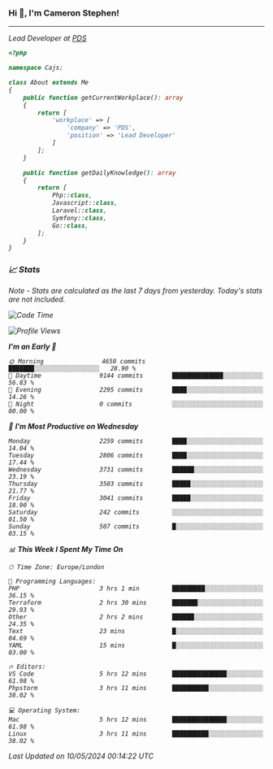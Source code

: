 ### Hi 👋, I'm Cameron Stephen!
<hr>
<p><em>Lead Developer at <a href="https://prindatasolutions.co.uk">PDS</a></p>


```php
<?php

namespace Cajs;

class About extends Me
{
    public function getCurrentWorkplace(): array
    {
        return [
            'workplace' => [
                'company' => 'PDS',
                'position' => 'Lead Developer'
            ]
        ];
    }

    public function getDailyKnowledge(): array
    {
        return [
            Php::class,
            Javascript::class,
            Laravel::class,
            Symfony::class,
            Go::class,
        ];
    }
}
```

### 📈 Stats
<p><em>Note - Stats are calculated as the last 7 days from yesterday. Today's stats are not included.</em></p>


<!--START_SECTION:waka-->
![Code Time](http://img.shields.io/badge/Code%20Time-3%2C805%20hrs%204%20mins-blue)

![Profile Views](http://img.shields.io/badge/Profile%20Views-0-blue)

**I'm an Early 🐤** 

```text
🌞 Morning                4650 commits        ███████░░░░░░░░░░░░░░░░░░   28.90 % 
🌆 Daytime                9144 commits        ██████████████░░░░░░░░░░░   56.83 % 
🌃 Evening                2295 commits        ████░░░░░░░░░░░░░░░░░░░░░   14.26 % 
🌙 Night                  0 commits           ░░░░░░░░░░░░░░░░░░░░░░░░░   00.00 % 
```
📅 **I'm Most Productive on Wednesday** 

```text
Monday                   2259 commits        ████░░░░░░░░░░░░░░░░░░░░░   14.04 % 
Tuesday                  2806 commits        ████░░░░░░░░░░░░░░░░░░░░░   17.44 % 
Wednesday                3731 commits        ██████░░░░░░░░░░░░░░░░░░░   23.19 % 
Thursday                 3503 commits        █████░░░░░░░░░░░░░░░░░░░░   21.77 % 
Friday                   3041 commits        █████░░░░░░░░░░░░░░░░░░░░   18.90 % 
Saturday                 242 commits         ░░░░░░░░░░░░░░░░░░░░░░░░░   01.50 % 
Sunday                   507 commits         █░░░░░░░░░░░░░░░░░░░░░░░░   03.15 % 
```


📊 **This Week I Spent My Time On** 

```text
🕑︎ Time Zone: Europe/London

💬 Programming Languages: 
PHP                      3 hrs 1 min         █████████░░░░░░░░░░░░░░░░   36.15 % 
Terraform                2 hrs 30 mins       ███████░░░░░░░░░░░░░░░░░░   29.93 % 
Other                    2 hrs 2 mins        ██████░░░░░░░░░░░░░░░░░░░   24.35 % 
Text                     23 mins             █░░░░░░░░░░░░░░░░░░░░░░░░   04.69 % 
YAML                     15 mins             █░░░░░░░░░░░░░░░░░░░░░░░░   03.00 % 

🔥 Editors: 
VS Code                  5 hrs 12 mins       ███████████████░░░░░░░░░░   61.98 % 
Phpstorm                 3 hrs 11 mins       ██████████░░░░░░░░░░░░░░░   38.02 % 

💻 Operating System: 
Mac                      5 hrs 12 mins       ███████████████░░░░░░░░░░   61.98 % 
Linux                    3 hrs 11 mins       ██████████░░░░░░░░░░░░░░░   38.02 % 
```


 Last Updated on 10/05/2024 00:14:22 UTC
<!--END_SECTION:waka-->
